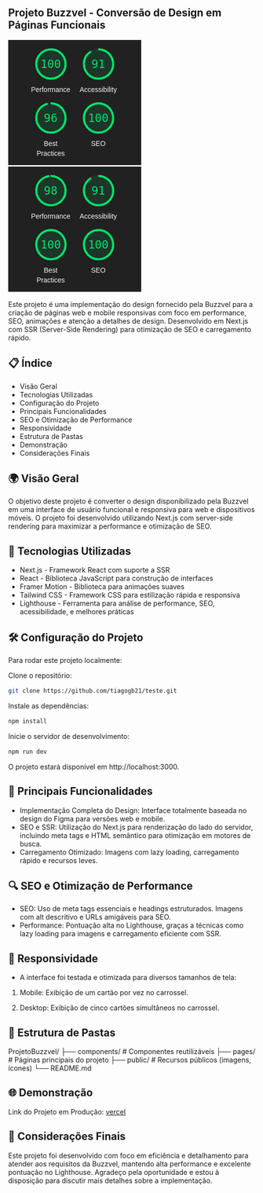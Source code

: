 ## Projeto Buzzvel - Conversão de Design em Páginas Funcionais

![LighthouseDesktop](./public/lighthouse-desktop.png)
![LighthouseMobile](./public/lighthouse-mobile.png)

Este projeto é uma implementação do design fornecido pela Buzzvel para a criação de páginas web e mobile responsivas com foco em performance, SEO, animações e atenção a detalhes de design. Desenvolvido em Next.js com SSR (Server-Side Rendering) para otimização de SEO e carregamento rápido.

## 📋 Índice

* Visão Geral
* Tecnologias Utilizadas
* Configuração do Projeto
* Principais Funcionalidades
* SEO e Otimização de Performance
* Responsividade
* Estrutura de Pastas
* Demonstração
* Considerações Finais

## 🌍 Visão Geral

O objetivo deste projeto é converter o design disponibilizado pela Buzzvel em uma interface de usuário funcional e responsiva para web e dispositivos móveis. O projeto foi desenvolvido utilizando Next.js com server-side rendering para maximizar a performance e otimização de SEO.

## 🚀 Tecnologias Utilizadas

* Next.js - Framework React com suporte a SSR
* React - Biblioteca JavaScript para construção de interfaces
* Framer Motion - Biblioteca para animações suaves
* Tailwind CSS - Framework CSS para estilização rápida e responsiva
* Lighthouse - Ferramenta para análise de performance, SEO, acessibilidade, e melhores práticas

## 🛠️ Configuração do Projeto

Para rodar este projeto localmente:

Clone o repositório:

``` bash
git clone https://github.com/tiagogb21/teste.git
```

Instale as dependências:

``` bash
npm install
```

Inicie o servidor de desenvolvimento:

``` bash
npm run dev
```

O projeto estará disponível em http://localhost:3000.

## 🎯 Principais Funcionalidades

* Implementação Completa do Design: Interface totalmente baseada no design do Figma para versões web e mobile.
* SEO e SSR: Utilização do Next.js para renderização do lado do servidor, incluindo meta tags e HTML semântico para otimização em motores de busca.
* Carregamento Otimizado: Imagens com lazy loading, carregamento rápido e recursos leves.

## 🔍 SEO e Otimização de Performance

* SEO: Uso de meta tags essenciais e headings estruturados. Imagens com alt descritivo e URLs amigáveis para SEO.
* Performance: Pontuação alta no Lighthouse, graças a técnicas como lazy loading para imagens e carregamento eficiente com SSR.

## 📱 Responsividade

* A interface foi testada e otimizada para diversos tamanhos de tela:

1. Mobile: Exibição de um cartão por vez no carrossel.

2. Desktop: Exibição de cinco cartões simultâneos no carrossel.

## 📂 Estrutura de Pastas

ProjetoBuzzvel/
├── components/       # Componentes reutilizáveis
├── pages/            # Páginas principais do projeto
├── public/           # Recursos públicos (imagens, ícones)
└── README.md

## 🌐 Demonstração

Link do Projeto em Produção: [vercel](https://buzzvel-five.vercel.app/)

## 📝 Considerações Finais

Este projeto foi desenvolvido com foco em eficiência e detalhamento para atender aos requisitos da Buzzvel, mantendo alta performance e excelente pontuação no Lighthouse. Agradeço pela oportunidade e estou à disposição para discutir mais detalhes sobre a implementação.
